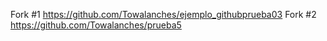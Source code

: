 Fork #1 https://github.com/Towalanches/ejemplo_githubprueba03
Fork #2 https://github.com/Towalanches/prueba5
